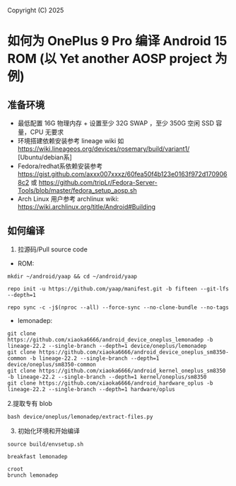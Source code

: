 Copyright (C) 2025
# 如何为 OnePlus 9 Pro 编译 Android 15 ROM (以 Yet another AOSP project 为例)

## 准备环境
- 最低配置 16G 物理内存 + 设置至少 32G SWAP ，至少 350G 空闲 SSD 容量，CPU 无要求
- 环境搭建依赖安装参考 lineage wiki 如 https://wiki.lineageos.org/devices/rosemary/build/variant1/ [Ubuntu/debian系]  
- Fedora/redhat系依赖安装参考 https://gist.github.com/axxx007xxxz/60fea50f4b123e0163f972d1709068c2 或 https://github.com/tripLr/Fedora-Server-Tools/blob/master/fedora_setup_aosp.sh  
- Arch Linux 用户参考 archlinux wiki: https://wiki.archlinux.org/title/Android#Building

## 如何编译
1. 拉源码/Pull source code
- ROM:
```
mkdir ~/android/yaap && cd ~/android/yaap
```
```
repo init -u https://github.com/yaap/manifest.git -b fifteen --git-lfs --depth=1
```
```
repo sync -c -j$(nproc --all) --force-sync --no-clone-bundle --no-tags
```
- lemonadep:  
```
git clone https://github.com/xiaoka6666/android_device_oneplus_lemonadep -b lineage-22.2 --single-branch --depth=1 device/oneplus/lemonadep
git clone https://github.com/xiaoka6666/android_device_oneplus_sm8350-common -b lineage-22.2 --single-branch --depth=1 device/oneplus/sm8350-common
git clone https://github.com/xiaoka6666/android_kernel_oneplus_sm8350 -b lineage-22.2 --single-branch --depth=1 kernel/oneplus/sm8350
git clone https://github.com/xiaoka6666/android_hardware_oplus -b lineage-22.2 --single-branch --depth=1 hardware/oplus
```
2.提取专有 blob
```
bash device/oneplus/lemonadep/extract-files.py
```

3. 初始化环境和开始编译
```
source build/envsetup.sh
```
```
breakfast lemonadep
```
```
croot
brunch lemonadep
```
